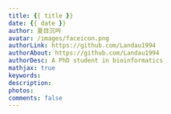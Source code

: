 ```yaml
---
title: {{ title }}
date: {{ date }}
author: 夏目沉吟
avatar: /images/faceicon.png
authorLink: https://github.com/Landau1994
authorAbout: https://github.com/Landau1994
authorDesc: A PhD student in bioinformatics
mathjax: true
keywords: 
description: 
photos: 
comments: false
---
```

